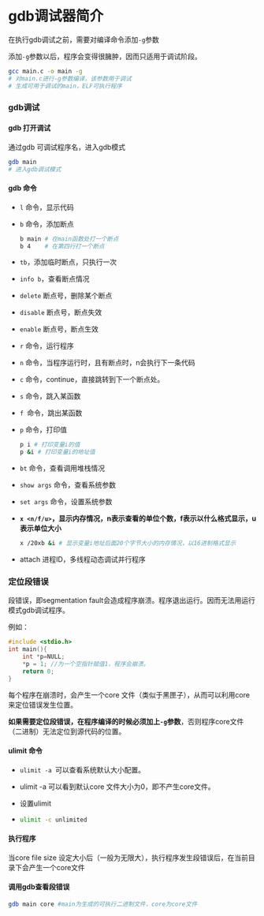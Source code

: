 # gdb调试器简介

在执行gdb调试之前，需要对编译命令添加```-g```参数

添加```-g```参数以后，程序会变得很臃肿，因而只适用于调试阶段。

```bash
gcc main.c -o main -g
# 对main.c进行-g参数编译，该参数用于调试
# 生成可用于调试的main，ELF可执行程序
```

### gdb调试

#### gdb 打开调试

通过gdb 可调试程序名，进入gdb模式

```bash
gdb main
# 进入gdb调试模式
```

#### gdb 命令

- ```l``` 命令，显示代码

- ``b`` 命令，添加断点

  ```bash
  b main # 在main函数处打一个断点
  b 4    # 在第四行打一个断点
  ```

- ``tb``，添加临时断点，只执行一次

- ``info b``，查看断点情况

- ``delete`` 断点号，删除某个断点

- ``disable`` 断点号，断点失效

- ``enable`` 断点号，断点生效

- ``r`` 命令，运行程序

- ``n`` 命令，当程序运行时，且有断点时，n会执行下一条代码

- ``c`` 命令，continue，直接跳转到下一个断点处。

- ``s`` 命令，跳入某函数

- ``f ``命令，跳出某函数

- ``p`` 命令，打印值

  ```bash
  p i # 打印变量i的值
  p &i # 打印变量i的地址值
  ```

- ``bt`` 命令，查看调用堆栈情况

- ``show args`` 命令，查看系统参数

- ``set args`` 命令，设置系统参数

- **``x <n/f/u>``，显示内存情况，n表示查看的单位个数，f表示以什么格式显示，u表示单位大小**

  ```bash
  x /20xb &i # 显示变量i地址后面20个字节大小的内存情况，以16进制格式显示
  ```

- attach 进程ID，多线程动态调试并行程序

### 定位段错误

段错误，即segmentation fault会造成程序崩溃。程序退出运行。因而无法用运行模式gdb调试程序。

例如：

```c
#include <stdio.h>
int main(){
    int *p=NULL;
    *p = 1; //为一个空指针赋值1，程序会崩溃。
    return 0;
}
```

每个程序在崩溃时，会产生一个core 文件（类似于黑匣子），从而可以利用core来定位错误发生位置。

**如果需要定位段错误，在程序编译的时候必须加上```-g```参数**，否则程序core文件（二进制）无法定位到源代码的位置。



#### ulimit 命令

- ```ulimit -a ```可以查看系统默认大小配置。

- ulimit -a 可以看到默认core 文件大小为0，即不产生core文件。

- 设置ulimit

- ```bash
  ulimit -c unlimited
  ```

#### 执行程序

当core file size 设定大小后（一般为无限大），执行程序发生段错误后，在当前目录下会产生一个core文件

#### 调用gdb查看段错误

```bash
gdb main core #main为生成的可执行二进制文件，core为core文件
```

